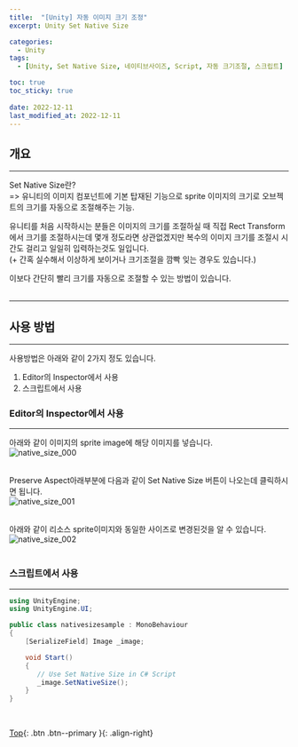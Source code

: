 ```yaml
---
title:  "[Unity] 자동 이미지 크기 조정"
excerpt: Unity Set Native Size

categories:
  - Unity
tags:
  - [Unity, Set Native Size, 네이티브사이즈, Script, 자동 크기조절, 스크립트]

toc: true
toc_sticky: true
 
date: 2022-12-11
last_modified_at: 2022-12-11
---
```


## 개요
---
Set Native Size란? <br>
=> 유니티의 이미지 컴포넌트에 기본 탑재된 기능으로 sprite 이미지의 크기로 오브젝트의 크기를 자동으로 조절해주는 기능. <br>

유니티를 처음 시작하시는 분들은 이미지의 크기를 조절하실 때 직접 Rect Transform에서 크기를 조절하시는데 몇개 정도라면 상관없겠지만 복수의 이미지 크기를 조절시 시간도 걸리고
일일히 입력하는것도 일입니다. <br>(+ 간혹 실수해서 이상하게 보이거나 크기조절을 깜빡 잊는 경우도 있습니다.) <br>

이보다 간단히 빨리 크기를 자동으로 조절할 수 있는 방법이 있습니다. <br> <br>

---
## 사용 방법
---
사용방법은 아래와 같이 2가지 정도 있습니다.
1. Editor의 Inspector에서 사용
2. 스크립트에서 사용


### Editor의 Inspector에서 사용
---
아래와 같이 이미지의 sprite image에 해당 이미지를 넣습니다. <br>
![native_size_000](https://user-images.githubusercontent.com/40765022/206886182-273403ab-7ede-40e4-a6a9-b68aca3574db.png)
<br><br>

Preserve Aspect아래부분에 다음과 같이 Set Native Size 버튼이 나오는데 클릭하시면 됩니다.<br>
![native_size_001](https://user-images.githubusercontent.com/40765022/206886184-acfebbed-c42e-4281-b53b-87f886239b0a.png)
<br><br>

아래와 같이 리소스 sprite이미지와 동일한 사이즈로 변경된것을 알 수 있습니다. <br>
![native_size_002](https://user-images.githubusercontent.com/40765022/206886186-ba7f8c16-1edc-4b48-a22b-e6dd377d60ad.png)
<br><br>

### 스크립트에서 사용
---

``` C#
using UnityEngine;
using UnityEngine.UI;

public class nativesizesample : MonoBehaviour
{
    [SerializeField] Image _image;

    void Start()
    {
       // Use Set Native Size in C# Script 
       _image.SetNativeSize();
    }
}
```


<br> 

[Top](#){: .btn .btn--primary }{: .align-right}